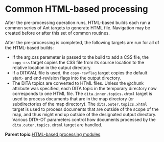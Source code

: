 # Common HTML-based processing

After the pre-processing operation runs, HTML-based builds each run a common series of Ant targets to generate HTML file. Navigation may be created before or after this set of common routines.

After the pre-processing is completed, the following targets are run for all of the HTML-based builds:

-   If the arg.css parameter is passed to the build to add a CSS file, the `copy-css` target copies the CSS file from its source location to the relative location in the output directory.
-   If a DITAVAL file is used, the `copy-revflag` target copies the default start- and end-revision flags into the output directory.
-   The DITA topics are converted to HTML files. Unless the @chunk attribute was specified, each DITA topic in the temporary directory now corresponds to one HTML file. The `dita.inner.topics.xhtml` target is used to process documents that are in the map directory \(or subdirectories of the map directory\). The `dita.outer.topics.xhtml` target is used to process documents that are outside of the scope of the map, and thus might end up outside of the designated output directory. Various DITA-OT parameters control how documents processed by the `dita.outer.topics.xhtml` target are handled.

**Parent topic:**[HTML-based processing modules](../dev_ref/XhtmlWithNavigation.md)

